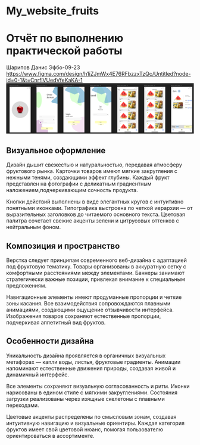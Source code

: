 # My_website_fruits
# Отчёт по выполнению практической работы
Шарипов Данис Эфбо-09-23
https://www.figma.com/design/h1iZJmWx4E76RFbzzxTzQc/Untitled?node-id=0-1&t=CnrflVUedVfeKaKA-1
![website](fruits.png)
## Визуальное оформление<br>
Дизайн дышит свежестью и натуральностью, передавая атмосферу фруктового рынка. Карточки товаров имеют мягкие закругления с нежными тенями, создающими эффект глубины. Каждый фрукт представлен на фотографии с деликатным градиентным наложением,подчеркивающим сочность продукта.

Кнопки действий выполнены в виде элегантных кругов с интуитивно понятными иконками. Типографика выстроена по четкой иерархии — от выразительных заголовков до читаемого основного текста. Цветовая палитра сочетает свежие акценты зелени и цитрусовых оттенков с нейтральным фоном.<br>

## Композиция и пространство
Верстка следует принципам современного веб-дизайна с адаптацией под фруктовую тематику. Товары организованы в аккуратную сетку с комфортными расстояниями между элементами. Баннеры занимают стратегически важные позиции, привлекая внимание к специальным предложениям.<br>

Навигационные элементы имеют продуманные пропорции и четкие зоны касания. Все взаимодействия сопровождаются плавными анимациями, создающими ощущение отзывчивости интерфейса. Изображения товаров сохраняют естественные пропорции, подчеркивая аппетитный вид фруктов.<br>

## Особенности дизайна
Уникальность дизайна проявляется в органичных визуальных метафорах — капли воды, листья, фруктовые градиенты. Анимации напоминают естественные движения природы, создавая живой и динамичный интерфейс.<br>

Все элементы сохраняют визуальную согласованность и ритм. Иконки нарисованы в едином стиле с мягкими закруглениями. Состояния загрузки реализованы через изящные скелетоны с плавными переходами.<br>

Цветовые акценты распределены по смысловым зонам, создавая интуитивную навигацию и визуальные ориентиры. Каждая категория фруктов имеет свой цветовой нюанс, помогая пользователю ориентироваться в ассортименте.<br>



